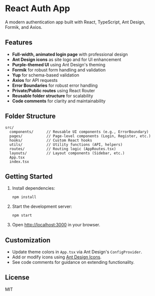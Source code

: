 # React Auth App

A modern authentication app built with React, TypeScript, Ant Design, Formik, and Axios.

## Features

- **Full-width, animated login page** with professional design
- **Ant Design icons** as site logo and for UI enhancement
- **Purple-themed UI** using Ant Design's theming
- **Formik** for robust form handling and validation
- **Yup** for schema-based validation
- **Axios** for API requests
- **Error Boundaries** for robust error handling
- **Private/Public routes** using React Router
- **Reusable folder structure** for scalability
- **Code comments** for clarity and maintainability

## Folder Structure

```
src/
  components/      // Reusable UI components (e.g., ErrorBoundary)
  pages/           // Page-level components (Login, Register, etc.)
  hooks/           // Custom React hooks
  utils/           // Utility functions (API, helpers)
  routes/          // Routing logic (AppRoutes.tsx)
  layouts/         // Layout components (Sidebar, etc.)
  App.tsx
  index.tsx
```

## Getting Started

1. Install dependencies:
   ```bash
   npm install
   ```
2. Start the development server:
   ```bash
   npm start
   ```
3. Open [http://localhost:3000](http://localhost:3000) in your browser.

## Customization
- Update theme colors in `App.tsx` via Ant Design's `ConfigProvider`.
- Add or modify icons using [Ant Design Icons](https://ant.design/components/icon/).
- See code comments for guidance on extending functionality.

## License
MIT
